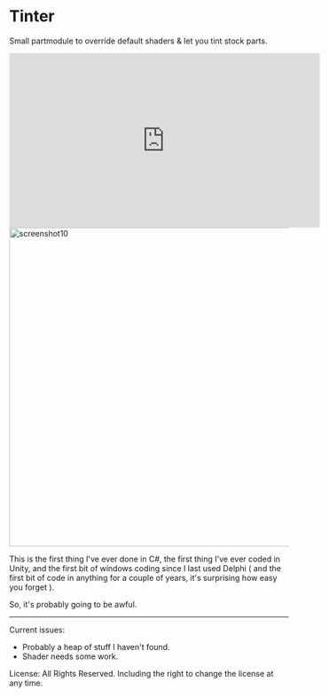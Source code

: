 # Tinter
Small partmodule to override default shaders &amp; let you tint stock parts.
<iframe width="560" height="315" src="https://www.youtube.com/embed/WQAD2m_4rOA" frameborder="0" allowfullscreen></iframe>
<a href="https://www.flickr.com/photos/64324284@N05/27094588625/in/dateposted/" title="screenshot10"><img src="https://farm8.staticflickr.com/7397/27094588625_7011a77267_b.jpg" width="1024" height="576" alt="screenshot10"></a>

This is the first thing I've ever done in C#, the first thing I've ever coded in Unity, and the first bit of windows coding 
since I last used Delphi ( and the first bit of code in anything for a couple of years, it's surprising how easy you forget ).

So, it's probably going to be awful.

----

Current issues:

- Probably a heap of stuff I haven't found.
- Shader needs some work.

License: All Rights Reserved. Including the right to change the license at any time.

